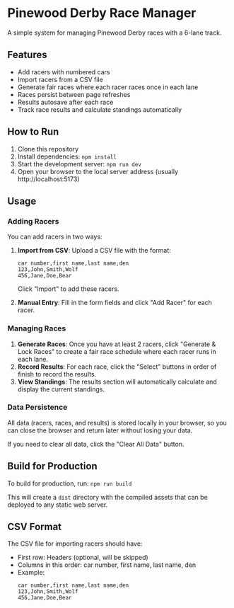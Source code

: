 # Pinewood Derby Race Manager

A simple system for managing Pinewood Derby races with a 6-lane track.

## Features

- Add racers with numbered cars
- Import racers from a CSV file
- Generate fair races where each racer races once in each lane
- Races persist between page refreshes
- Results autosave after each race
- Track race results and calculate standings automatically

## How to Run

1. Clone this repository
2. Install dependencies: `npm install`
3. Start the development server: `npm run dev`
4. Open your browser to the local server address (usually http://localhost:5173)

## Usage

### Adding Racers

You can add racers in two ways:

1. **Import from CSV**: Upload a CSV file with the format:
   ```
   car number,first name,last name,den
   123,John,Smith,Wolf
   456,Jane,Doe,Bear
   ```
   Click "Import" to add these racers.

2. **Manual Entry**: Fill in the form fields and click "Add Racer" for each racer.

### Managing Races

1. **Generate Races**: Once you have at least 2 racers, click "Generate & Lock Races" to create a fair race schedule where each racer runs in each lane.
2. **Record Results**: For each race, click the "Select" buttons in order of finish to record the results.
3. **View Standings**: The results section will automatically calculate and display the current standings.

### Data Persistence

All data (racers, races, and results) is stored locally in your browser, so you can close the browser and return later without losing your data.

If you need to clear all data, click the "Clear All Data" button.

## Build for Production

To build for production, run: `npm run build`

This will create a `dist` directory with the compiled assets that can be deployed to any static web server.

## CSV Format

The CSV file for importing racers should have:
- First row: Headers (optional, will be skipped)
- Columns in this order: car number, first name, last name, den
- Example:
  ```
  car number,first name,last name,den
  123,John,Smith,Wolf
  456,Jane,Doe,Bear
  ```
